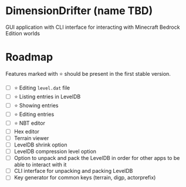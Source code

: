 # DimensionDrifter (name TBD)
GUI application with CLI interface for interacting with Minecraft Bedrock Edition worlds

# Roadmap

Features marked with ⭐ should be present in the first stable version.

 - [ ] ⭐ Editing `level.dat` file
 - [ ] ⭐ Listing entries in LevelDB
 - [ ] ⭐ Showing entries
 - [ ] ⭐ Editing entries
 - [ ] ⭐ NBT editor
 - [ ] Hex editor
 - [ ] Terrain viewer
 - [ ] LevelDB shrink option
 - [ ] LevelDB compression level option
 - [ ] Option to unpack and pack the LevelDB in order for other apps to be able to interact with it
 - [ ] CLI interface for unpacking and packing LevelDB
 - [ ] Key generator for common keys (terrain, digp, actorprefix)
